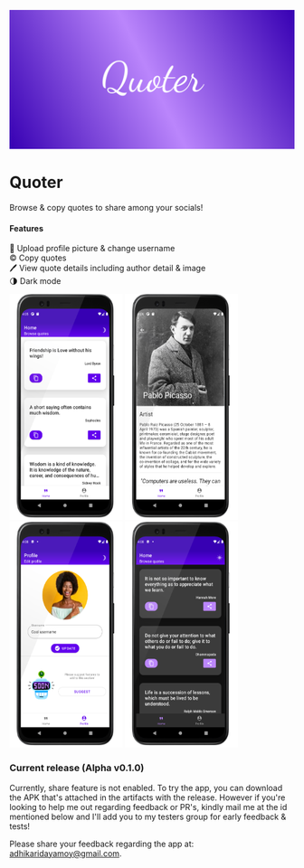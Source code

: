 ![Banner](https://github.com/Damercy/Quoter/blob/master/screenshots/Quoter.png "Banner")

# Quoter
Browse &amp; copy quotes to share among your socials!

#### Features
📸  Upload profile picture & change username  
©️  Copy quotes  
🖊️ View quote details including author detail & image  
🌗   Dark mode  

<p float="left">
<img src="screenshots/Screenshot_main'.png" width=200 height=400 />
<img src="screenshots/Screenshot_main_detailed.png" width=200 height=400 />
<img src="screenshots/Screenshot_profile.png" width=200 height=400 />
<img src="screenshots/Screenshot_main_dark.png" width=200 height=400 />
</p>

### Current release (Alpha v0.1.0)
Currently, share feature is not enabled. To try the app, you can download the APK that's attached in the artifacts with the release. However if you're looking to help me out regarding feedback or PR's, kindly mail me at the id mentioned below and I'll add you to my testers group for early feedback & tests!

 Please share your feedback regarding the app at: adhikaridayamoy@gmail.com.
